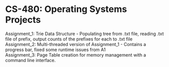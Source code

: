 # CS-480: Operating Systems Projects  
Assignment_1: Trie Data Structure - Populating tree from .txt file, reading .txt file of prefix, output counts of the prefixes for each to .txt file  
Assignment_2: Multi-threaded version of Assignment_1 - Contains a progress bar, fixed some runtime issues from A1  
Assignment_3: Page Table creation for memory management with a command line interface.
